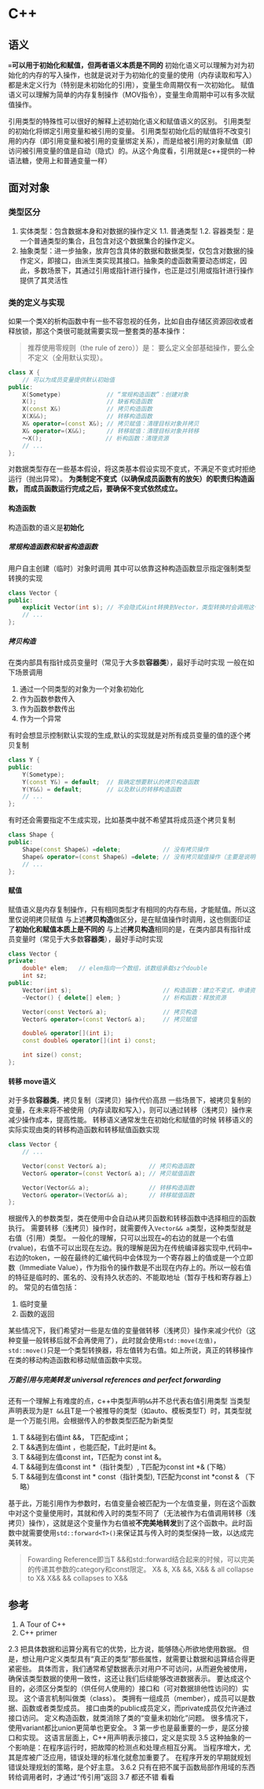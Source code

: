 # C++
## 语义
**`=`可以用于初始化和赋值，但两者语义本质是不同的**
初始化语义可以理解为对为初始化的内存的写入操作，也就是说对于为初始化的变量的使用（内存读取和写入）都是未定义行为（特别是未初始化的引用），变量生命周期仅有一次初始化。
赋值语义可以理解为简单的内存复制操作（MOV指令），变量生命周期中可以有多次赋值操作。

引用类型的特殊性可以很好的解释上述初始化语义和赋值语义的区别。
引用类型的初始化将绑定引用变量和被引用的变量。
引用类型初始化后的赋值将不改变引用的内存（即引用变量和被引用的变量绑定关系），而是给被引用的对象赋值（即访问被引用变量的值是自动（隐式）的。从这个角度看，引用就是c++提供的一种语法糖，使用上和普通变量一样）

## 面对对象

### 类型区分
1. 实体类型：包含数据本身和对数据的操作定义
1.1. 普通类型
1.2. 容器类型：是一个普通类型的集合，且包含对这个数据集合的操作定义。
2. 抽象类型：进一步抽象，放弃包含具体的数据和数据类型，仅包含对数据的操作定义，即接口，由派生类实现其接口。抽象类的虚函数需要动态绑定，因此，多数场景下，其通过引用或指针进行操作，也正是过引用或指针进行操作提供了其灵活性

### 类的定义与实现
如果一个类X的析构函数中有一些不容忽视的任务，比如自由存储区资源回收或者释放锁，那这个类很可能就需要实现一整套类的基本操作：
> 推荐使用零规则（the rule of zero））是： 要么定义全部基础操作，要么全不定义（全用默认实现）。
``` c++
class X {
    // 可以为成员变量提供默认初始值
public:
    X(Sometype)             // “常规构造函数”：创建对象
    X();                    // 缺省构造函数
    X(const X&)             // 拷贝构造函数
    X(X&&);                 // 转移构造函数
    X& operator=(const X&); // 拷贝赋值：清理目标对象并拷贝
    X& operator=(X&&);      // 转移赋值：清理目标对象并转移
    ～X();                  // 析构函数：清理资源
    // ...
};
```
对数据类型存在一些基本假设，将这类基本假设实现不变式，不满足不变式时拒绝运行（抛出异常）。
**为类制定不变式（以确保成员函数有的放矢）的职责归构造函数， 而成员函数运行完成之后，要确保不变式依然成立。**

#### 构造函数
构造函数的语义是**初始化**

##### 常规构造函数和缺省构造函数
用户自主创建（临时）对象时调用
其中可以依靠这种构造函数显示指定强制类型转换的实现
```c++
class Vector {
public:
    explicit Vector(int s); // 不会隐式从int转换到Vector，类型转换时会调用这个构造函数，而且尽量把explicit用于单参数的构造函数
    // ... 
};
```

##### 拷贝构造
在类内部具有指针成员变量时（常见于大多数**容器类**），最好手动时实现
一般在如下场景调用
1. 通过一个同类型的对象为一个对象初始化
2. 作为函数参数传入
3. 作为函数参数传出
4. 作为一个异常

有时会想显示控制默认实现的生成,默认的实现就是对所有成员变量的值的逐个拷贝复制
```c++
class Y {
public:
    Y(Sometype);
    Y(const Y&) = default;  // 我确定想要默认的拷贝构造函数
    Y(Y&&) = default;       // 以及默认的转移构造函数
    // ...
};
```
有时还会需要指定不生成实现，比如基类中就不希望其将成员逐个拷贝复制
```c++
class Shape {
public:
    Shape(const Shape&) =delete;            // 没有拷贝操作
    Shape& operator=(const Shape&) =delete; // 没有拷贝赋值操作（主要是说明一下=delete的用处）
    // ...
};
```

#### 赋值
赋值语义是内存复制操作，只有相同类型才有相同的内存布局，才能赋值。所以这里仅说明拷贝赋值
与上述**拷贝构造**做区分，是在赋值操作时调用，这也侧面印证了**初始化和赋值本质上是不同的**
与上述**拷贝构造**相同的是，在类内部具有指针成员变量时（常见于大多数**容器类**），最好手动时实现
```C++
class Vector {
private:
    double* elem;   // elem指向一个数组，该数组承载sz个double
    int sz;
public:
    Vector(int s);                          // 构造函数：建立不变式，申请资源
    ~Vector() { delete[] elem; }            // 析构函数：释放资源

    Vector(const Vector& a);                // 拷贝构造
    Vector& operator=(const Vector& a);     // 拷贝赋值

    double& operator[](int i);
    const double& operator[](int i) const;

    int size() const;
};
```
#### 转移 move语义
对于多数**容器类**，拷贝复制（深拷贝）操作代价高昂
一些场景下，被拷贝复制的变量，在未来将不被使用（内存读取和写入），则可以通过转移（浅拷贝）操作来减少操作成本，提高性能。
转移语义通常发生在初始化和赋值的时候
转移语义的实际实现由类的转移构造函数和转移赋值函数实现
```c++
class Vector {
    // ...

    Vector(const Vector& a);            // 拷贝构造函数
    Vector& operator=(const Vector& a); // 拷贝赋值函数

    Vector(Vector&& a);                 // 转移构造函数
    Vector& operator=(Vector&& a);      // 转移赋值函数
};
```
根据传入的参数类型，类在使用中会自动从拷贝函数和转移函数中选择相应的函数执行。
需要转移（浅拷贝）操作时，就需要传入`Vector&& a`类型，这种类型就是右值（引用）类型。
一般化的理解，只可以出现在`=`的右边的就是一个右值(rvalue)，右值不可以出现在左边。我的理解是因为在传统编译器实现中,代码中`=`右边的token，一般在最终的汇编代码中会体现为一个寄存器上的值或是一个立即数（Immediate Value），作为指令的操作数是不出现在内存上的。所以一般右值的特征是临时的、匿名的、没有持久状态的、不能取地址（暂存于栈和寄存器上）的。
常见的右值包括：
1. 临时变量
2. 函数的返回

某些情况下，我们希望对一些是左值的变量做转移（浅拷贝）操作来减少代价（这种变量一般转移后就不会再使用了），此时就会使用`std::move(左值)`，`std::move()`只是一个类型转换器，将左值转为右值。如上所说，真正的转移操作在类的移动构造函数和移动赋值函数中实现。

##### 万能引用与完美转发 universal references and perfect forwarding
还有一个理解上有难度的点，c++中类型声明`&&`并不总代表右值引用类型
当类型声明表现为是`T &&`且T是一个被推导的类型（如auto、模板类型T）时，其类型就是一个万能引用。会根据传入的参数类型匹配为新类型
1. T &&碰到右值int &&， T匹配成int；
2. T &&遇到左值int ，也能匹配，T此时是int &。
3. T &&碰到左值const int，T匹配为 const int &。
4. T &&碰到左值const int *（指针类型）, T匹配为const int *& (下略）
5. T &&碰到左值const int * const（指针类型), T匹配为const int *const & （下略）

基于此，万能引用作为参数时，右值变量会被匹配为一个左值变量，则在这个函数中对这个变量使用时，其就和传入时的类型不同了（无法被作为右值调用转移（浅拷贝）操作），这就是这个变量作为右值被**不完美地转发**到了这个函数中。此时函数中就需要使用`std::forward<T>()`来保证其与传入时的类型保持一致，以达成完美转发。
> Fowarding Reference即当T &&和std::forward结合起来的时候，可以完美的传递其参数的category和const限定。
> X& &, X& &&, X&& & all collapse to X&
> X&& && collapses to X&&
## 参考
1. A Tour of C++
2. C++ primer


2.3
把具体数据和运算分离有它的优势，比方说，能够随心所欲地使用数据。 但是，想让用户定义类型具有“真正的类型”那些属性，就需要让数据和运算结合得更紧密些。 具体而言，我们通常希望数据表示对用户不可访问，从而避免被使用， 确保该类型数据的使用一致性，这还让我们后续能够改进数据表示。 要达成这个目的，必须区分类型的（供任何人使用的）接口和（可对数据排他性访问的）实现。 这个语言机制叫做类（class）。 类拥有一组成员（member），成员可以是数据、函数或者类型成员。 接口由类的public成员定义，而private成员仅允许通过接口访问。
定义构造函数，就类消除了类的“变量未初始化”问题。
很多情况下，使用variant都比union更简单也更安全。
3
第一步也是最重要的一步，是区分接口和实现。 这语言层面上，C++用声明表示接口，定义是实现
3.5
这种抽象的一个影响是：在程序运行时，把故障的检测点和处理点相互分离。 当程序增大，尤其是库被广泛应用，错误处理的标准化就愈加重要了。 在程序开发的早期就规划错误处理规划的策略，是个好主意。
3.6.2
只有在把不属于函数局部作用域的东西转给调用者时，才通过“传引用”返回
3.7 都还不错 看看